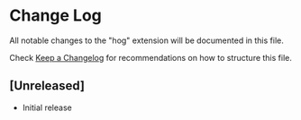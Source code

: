 # Change Log

All notable changes to the "hog" extension will be documented in this file.

Check [Keep a Changelog](http://keepachangelog.com/) for recommendations on how to structure this file.

## [Unreleased]

- Initial release